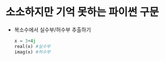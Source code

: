 # 소소하지만 기억 못하는 파이썬 구문

* 복소수에서 실수부/허수부 추출하기

  ```python
  x = 3+4j
  real(x) #실수부
  imag(x) #허수부
  ```

  

  

